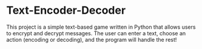 # Text-Encoder-Decoder
This project is a simple text-based game written in Python that allows users to encrypt and decrypt messages. The user can enter a text, choose an action (encoding or decoding), and the program will handle the rest!
